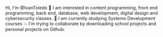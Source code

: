 Hi, I'm @IvanToledo
👀 I am interested in content programming, front end programming, back end, database, web development, digital design and cybersecurity classes.
🌱 I am currently studying Systems Development courses
💥 I'm trying to collaborate by downloading school projects and personal projects on Github.

<!---
"O conhecimento emancipa, mas só a luta emancipa!" ---!>
